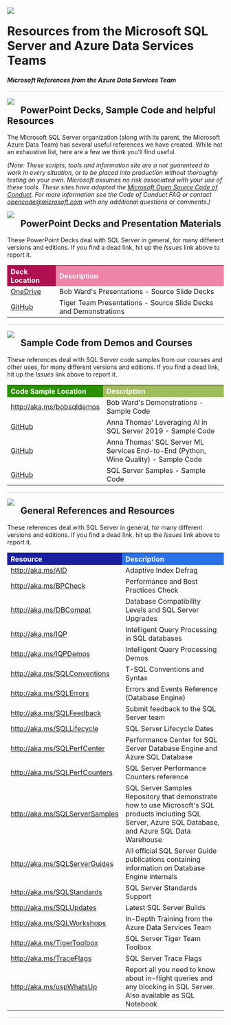 <img style="float: left; margin: 0px 15px 15px 0px;" src="../graphics/solutions-microsoft-logo-small.png">

# Resources from the Microsoft SQL Server and Azure Data Services Teams

#### <i>Microsoft References from the Azure Data Services Team</i>

<p style="border-bottom: 1px solid lightgrey;"></p>

<img style="float: left; margin: 0px 15px 15px 0px;" src="../graphics/checkbox.png"> <h2>PowerPoint Decks, Sample Code and helpful Resources</h2>

The Microsoft SQL Server organization (along with its parent, the Microsoft Azure Data Team) has several useful references we have created. While not an exhaustive list, here are a few we think you'll find useful. 

*(Note: These scripts, tools and information site are a not guarenteed to work in every situation, or to be placed into production without thoroughly testing on your own. Microsoft assumes no risk associated with your use of these tools. These sites have adopted the <a href="https://opensource.microsoft.com/codeofconduct/" target="_blank">Microsoft Open Source Code of Conduct</a>. For more information see the Code of Conduct FAQ or contact opencode@microsoft.com with any additional questions or comments.)*


<img style="float: left; margin: 0px 15px 15px 0px;" src="../graphics/checkbox.png"> <h2><a name="decks">PowerPoint Decks and Presentation Materials</a></h2>

These PowerPoint Decks deal with SQL Server in general, for many different versions and editions. If you find a dead link, hit up the <i>Issues</i> link above to report it.

 <table style="tr:nth-child(even) {background-color: #f2f2f2;}; text-align: left; display: table; border-collapse: collapse; border-spacing: 2px; border-color: gray;">
  <tr><th style="background-color: #b01050; color: white;"> Deck Location  </th> <th style="background-color: #ee84a8 ; color: white;"> Description</th></tr>

  <tr><td><a href="https://onedrive.live.com/?authkey=%21ABg4T%5Fv1nZbdDbE&id=233BB03122CBD248%2120503&cid=233BB03122CBD248" target="blank">OneDrive</a></td><td>Bob Ward's Presentations - Source Slide Decks</td></tr>
  <tr><td><a href="https://github.com/Microsoft/tigertoolbox/tree/master/Sessions" target="blank">GitHub</a></td><td>Tiger Team Presentations - Source Slide Decks and Demonstrations</td></tr>

</table>

<p style="border-bottom: 1px solid lightgrey;"></p>

<img style="float: left; margin: 0px 15px 15px 0px;" src="../graphics/checkbox.png"> <h2><a name="code">Sample Code from Demos and Courses</a></h2>

These references deal with SQL Server code samples from our courses and other uses, for many different versions and editions. If you find a dead link, hit up the <i>Issues</i> link above to report it.

 <table style="tr:nth-child(even) {background-color: #f2f2f2;}; text-align: left; display: table; border-collapse: collapse; border-spacing: 2px; border-color: gray;">
  <tr><th style="background-color: #2c9004; color: white;">Code Sample Location  </th> <th style="background-color: #a0bc5d ; color: white;"> Description</th></tr>

  <tr><td><a href="http://aka.ms/bobsqldemos" target="blank">http://aka.ms/bobsqldemos</a></td><td>Bob Ward's Demonstrations - Sample Code</td></tr>
  <tr><td><a href="https://github.com/amthomas46/SQL/tree/master/sql-cs/code" target="blank">GitHub</a></td><td>Anna Thomas' Leveraging AI in SQL Server 2019 - Sample Code</td></tr>
  <tr><td><a href="https://github.com/amthomas46/SQL/tree/master/sql-ml/code" target="blank">GitHub</a></td><td>Anna Thomas' SQL Server ML Services End-to-End (Python, Wine Quality) - Sample Code</td></tr>
  <tr><td><a href="https://github.com/Microsoft/sql-server-samples" target="blank">GitHub</a></td><td>SQL Server Samples - Sample Code</td></tr>

</table>

<p style="border-bottom: 1px solid lightgrey;"></p>

<img style="float: left; margin: 0px 15px 15px 0px;" src="../graphics/checkbox.png"> <h2><a name="links">General References and Resources</a></h2>

These references deal with SQL Server in general, for many different versions and editions. If you find a dead link, hit up the <i>Issues</i> link above to report it.

 <table style="tr:nth-child(even) {background-color: #f2f2f2;}; text-align: left; display: table; border-collapse: collapse; border-spacing: 2px; border-color: gray;">
  <tr><th style="background-color: #1b20a1; color: white;">Resource  </th> <th style="background-color: #2c71e7; color: white;">Description</th></tr>

<tr><td><a href="http://aka.ms/aid" target="blank">http://aka.ms/AID</a></td><td>Adaptive Index Defrag</td></tr>
  <tr><td><a href="http://aka.ms/bpcheck" target="blank">http://aka.ms/BPCheck</a></td><td>Performance and Best Practices Check</td></tr>
  <tr><td><a href="http://aka.ms/dbcompat" target="blank">http://aka.ms/DBCompat</a></td><td>Database Compatibility Levels and SQL Server Upgrades</td></tr>
  <tr><td><a href="http://aka.ms/iqp" target="blank">http://aka.ms/IQP</a></td><td>Intelligent Query Processing in SQL databases</td></tr>
  <tr><td><a href="http://aka.ms/iqpdemos" target="blank">http://aka.ms/IQPDemos</a></td><td>Intelligent Query Processing Demos</td></tr>
  <tr><td><a href="http://aka.ms/sqlconventions" target="blank">http://aka.ms/SQLConventions</a></td><td>T-SQL Conventions and Syntax</i></td></tr>
  <tr><td><a href="http://aka.ms/sqlerrors" target="blank">http://aka.ms/SQLErrors</a></td><td>Errors and Events Reference (Database Engine)</td></tr>
  <tr><td><a href="http://aka.ms/sqlfeedback" target="blank">http://aka.ms/SQLFeedback</a></td><td>Submit feedback to the SQL Server team</td></tr>
  <tr><td><a href="http://aka.ms/sqllifecycle" target="blank">http://aka.ms/SQLLifecycle</a></td><td>SQL Server Lifecycle Dates</td></tr>
  <tr><td><a href="http://aka.ms/sqlperfcenter" target="blank">http://aka.ms/SQLPerfCenter</a></td><td>Performance Center for SQL Server Database Engine and Azure SQL Database</td></tr>
  <tr><td><a href="http://aka.ms/sqlperfcounters" target="blank">http://aka.ms/SQLPerfCounters</a></td><td>SQL Server Performance Counters reference</td></tr>
  <tr><td><a href="http://aka.ms/sqlserversamples" target="blank">http://aka.ms/SQLServerSamples</a></td><td>SQL Server Samples Repository that demonstrate how to use Microsoft's SQL products including SQL Server, Azure SQL Database, and Azure SQL Data Warehouse</td></tr>
  <tr><td><a href="http://aka.ms/sqlserverguides" target="blank">http://aka.ms/SQLServerGuides</a></td><td>All official SQL Server Guide publications containing information on Database Engine internals</td></tr>
  <tr><td><a href="http://aka.ms/sqlstandards" target="blank">http://aka.ms/SQLStandards</a></td><td>SQL Server Standards Support</td></tr>
  <tr><td><a href="http://aka.ms/sqlupdates" target="blank">http://aka.ms/SQLUpdates</a></td><td>Latest SQL Server Builds</td></tr>
  <tr><td><a href="http://aka.ms/sqlworkshops" target="blank">http://aka.ms/SQLWorkshops</a></td><td>In-Depth Training from the Azure Data Services Team</td></tr>
  <tr><td><a href="http://aka.ms/tigertoolbox" target="blank">http://aka.ms/TigerToolbox</a></td><td>SQL Server Tiger Team Toolbox</td></tr>
  <tr><td><a href="http://aka.ms/traceflags" target="blank">http://aka.ms/TraceFlags</a></td><td>SQL Server Trace Flags</td></tr>
  <tr><td><a href="http://aka.ms/uspwhatsup" target="blank">http://aka.ms/uspWhatsUp</a></td><td>Report all you need to know about in-flight queries and any blocking in SQL Server. Also available as SQL Notebook</td></tr>

</table>

<p style="border-bottom: 1px solid lightgrey;"></p>
